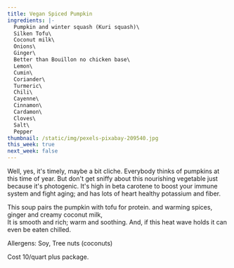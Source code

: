 ```yaml
---
title: Vegan Spiced Pumpkin
ingredients: |-
  Pumpkin and winter squash (Kuri squash)\
  Silken Tofu\
  Coconut milk\
  Onions\
  Ginger\
  Better than Bouillon no chicken base\
  Lemon\
  Cumin\
  Coriander\
  Turmeric\
  Chili\
  Cayenne\
  Cinnamon\
  Cardamon\
  Cloves\
  Salt\
  Pepper
thumbnail: /static/img/pexels-pixabay-209540.jpg
this_week: true
next_week: false
---
```

Well, yes, it's timely, maybe a bit cliche. Everybody thinks of pumpkins at this time of year. But don't get sniffy about this nourishing vegetable just because it's photogenic. It's high in beta carotene to boost your immune system and fight aging; and has lots of heart healthy potassium and fiber. 

This soup pairs the pumpkin with tofu for protein. and warming spices, ginger and creamy coconut milk, \
It is smooth and rich; warm and soothing. And, if this heat wave holds it can even be eaten chilled.

Allergens: Soy, Tree nuts (coconuts)

Cost 10/quart plus package.